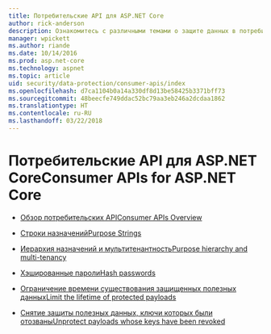 ```yaml
---
title: Потребительские API для ASP.NET Core
author: rick-anderson
description: Ознакомитесь с различными темами о защите данных в потребительских API для ASP.NET Core.
manager: wpickett
ms.author: riande
ms.date: 10/14/2016
ms.prod: asp.net-core
ms.technology: aspnet
ms.topic: article
uid: security/data-protection/consumer-apis/index
ms.openlocfilehash: d7ca1104b0a14a330df8d13be58425b3371bff73
ms.sourcegitcommit: 48beecfe749ddac52bc79aa3eb246a2dcdaa1862
ms.translationtype: HT
ms.contentlocale: ru-RU
ms.lasthandoff: 03/22/2018
---
```

# <a name="consumer-apis-for-aspnet-core"></a><span data-ttu-id="44563-103">Потребительские API для ASP.NET Core</span><span class="sxs-lookup"><span data-stu-id="44563-103">Consumer APIs for ASP.NET Core</span></span>

* [<span data-ttu-id="44563-104">Обзор потребительских API</span><span class="sxs-lookup"><span data-stu-id="44563-104">Consumer APIs Overview</span></span>](xref:security/data-protection/consumer-apis/overview)

* [<span data-ttu-id="44563-105">Строки назначений</span><span class="sxs-lookup"><span data-stu-id="44563-105">Purpose Strings</span></span>](xref:security/data-protection/consumer-apis/purpose-strings)

* [<span data-ttu-id="44563-106">Иерархия назначений и мультитенантность</span><span class="sxs-lookup"><span data-stu-id="44563-106">Purpose hierarchy and multi-tenancy</span></span>](xref:security/data-protection/consumer-apis/purpose-strings-multitenancy)

* [<span data-ttu-id="44563-107">Хэшированные пароли</span><span class="sxs-lookup"><span data-stu-id="44563-107">Hash passwords</span></span>](xref:security/data-protection/consumer-apis/password-hashing)

* [<span data-ttu-id="44563-108">Ограничение времени существования защищенных полезных данных</span><span class="sxs-lookup"><span data-stu-id="44563-108">Limit the lifetime of protected payloads</span></span>](xref:security/data-protection/consumer-apis/limited-lifetime-payloads)

* [<span data-ttu-id="44563-109">Снятие защиты полезных данных, ключи которых были отозваны</span><span class="sxs-lookup"><span data-stu-id="44563-109">Unprotect payloads whose keys have been revoked</span></span>](xref:security/data-protection/consumer-apis/dangerous-unprotect)
